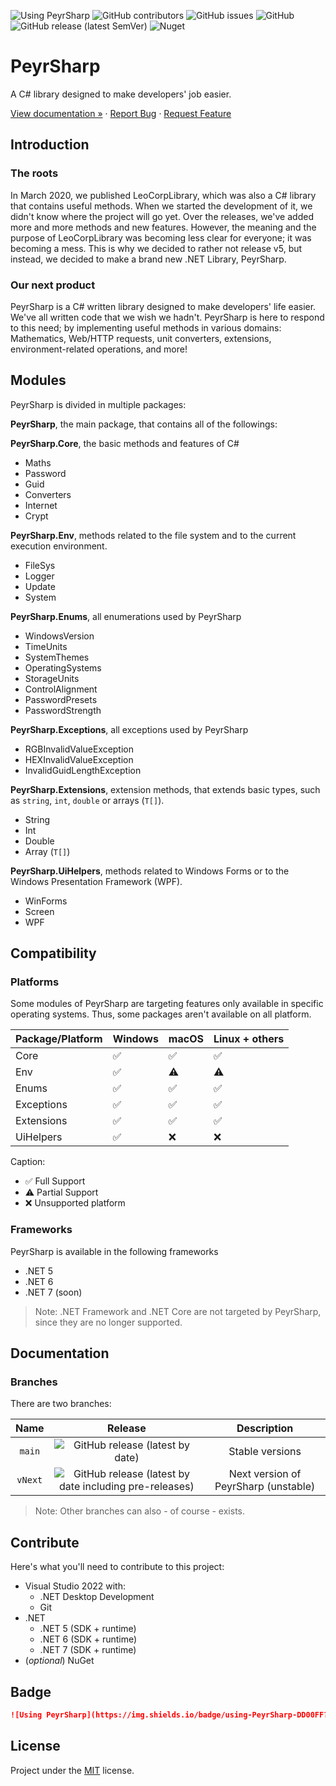 ![Using PeyrSharp](https://img.shields.io/badge/using-PeyrSharp-DD00FF?logo=nuget)
![GitHub contributors](https://img.shields.io/github/contributors/Leo-Corporation/PeyrSharp)
![GitHub issues](https://img.shields.io/github/issues/Leo-Corporation/PeyrSharp) 
![GitHub](https://img.shields.io/github/license/Leo-Corporation/PeyrSharp)
![GitHub release (latest SemVer)](https://img.shields.io/github/v/release/Leo-Corporation/PeyrSharp) 
![Nuget](https://img.shields.io/nuget/dt/PeyrSharp)

# PeyrSharp
A C# library designed to make developers' job easier.

[View documentation »](https://peyrsharp.leocorporation.dev/) · [Report Bug](https://github.com/Leo-Corporation/PeyrSharp/issues/new?assignees=&labels=bug&template=bug-report.yml&title=%5BBug%5D+) · [Request Feature](https://github.com/Leo-Corporation/PeyrSharp/issues/new?assignees=&labels=enhancement&template=feature-request.yml&title=%5BEnhancement%5D+)


## Introduction
### The roots
In March 2020, we published LeoCorpLibrary, which was also a C# library that contains useful methods. When we started the development of it, we didn't know where the project will go yet. Over the releases, we've added more and more methods and new features. However, the meaning and the purpose of LeoCorpLibrary was becoming less clear for everyone; it was becoming a mess. This is why we decided to rather not release v5, but instead, we decided to make a brand new .NET Library, PeyrSharp.

### Our next product
PeyrSharp is a C# written library designed to make developers' life easier. We've all written code that we wish we hadn't. PeyrSharp is here to respond to this need; by implementing useful methods in various domains: Mathematics, Web/HTTP requests, unit converters, extensions, environment-related operations, and more!

## Modules
PeyrSharp is divided in multiple packages:

**PeyrSharp**, the main package, that contains all of the followings:

**PeyrSharp.Core**, the basic methods and features of C#

- Maths
- Password
- Guid
- Converters
- Internet
- Crypt

**PeyrSharp.Env**, methods related to the file system and to the current execution environment.
    

- FileSys
- Logger
- Update
- System   

**PeyrSharp.Enums**, all enumerations used by PeyrSharp
    

- WindowsVersion
- TimeUnits
- SystemThemes
- OperatingSystems
- StorageUnits
- ControlAlignment
- PasswordPresets
- PasswordStrength

**PeyrSharp.Exceptions**, all exceptions used by PeyrSharp
    
- RGBInvalidValueException
- HEXInvalidValueException
- InvalidGuidLengthException

**PeyrSharp.Extensions**, extension methods, that extends basic types, such as `string`, `int`, `double` or arrays (`T[]`).
    
- String
- Int
- Double
- Array (`T[]`)

**PeyrSharp.UiHelpers**, methods related to Windows Forms or to the Windows Presentation Framework (WPF).
    
- WinForms
- Screen
- WPF

## Compatibility
### Platforms
Some modules of PeyrSharp are targeting features only available in specific operating systems. Thus, some packages aren't available on all platform.

| Package/Platform 	| Windows 	| macOS 	| Linux + others 	|
|------------------	|---------	|-------	|----------------	|
| Core             	| ✅       	| ✅     	| ✅              	|
| Env              	| ✅       	| ⚠️     	| ⚠️              	|
| Enums            	| ✅       	| ✅     	| ✅              	|
| Exceptions       	| ✅       	| ✅     	| ✅              	|
| Extensions       	| ✅       	| ✅     	| ✅              	|
| UiHelpers        	| ✅       	| ❌     	| ❌              	|

Caption:
- ✅ Full Support
- ⚠️ Partial Support
- ❌ Unsupported platform

### Frameworks
PeyrSharp is available in the following frameworks
- .NET 5
- .NET 6
- .NET 7 (soon)

> Note: .NET Framework and .NET Core are not targeted by PeyrSharp, since they are no longer supported.

## Documentation
### Branches
There are two branches:

| Name | Release | Description |
| :--: | :-----: | :---------: |
| `main` | ![GitHub release (latest by date)](https://img.shields.io/github/v/release/Leo-Corporation/PeyrSharp) | Stable versions |
| `vNext` | ![GitHub release (latest by date including pre-releases)](https://img.shields.io/github/v/release/Leo-Corporation/PeyrSharp?include_prereleases) | Next version of PeyrSharp (unstable) |

> Note: Other branches can also - of course - exists.

## Contribute
Here's what you'll need to contribute to this project:
- Visual Studio 2022 with:
   - .NET Desktop Development
   - Git
- .NET
   - .NET 5 (SDK + runtime)
   - .NET 6 (SDK + runtime)
   - .NET 7 (SDK + runtime)   
- (*optional*) NuGet

## Badge
~~~ md
![Using PeyrSharp](https://img.shields.io/badge/using-PeyrSharp-DD00FF?logo=nuget)
~~~

## License
Project under the [MIT](https://github.com/Leo-Corporation/PeyrSharp/blob/main/LICENSE) license.
